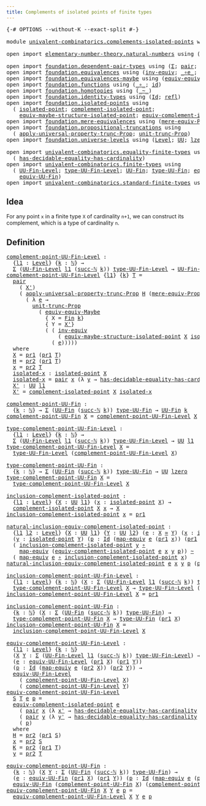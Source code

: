 ```yaml
---
title: Complements of isolated points of finite types
---
```


<pre class="Agda"><a id="72" class="Symbol">{-#</a> <a id="76" class="Keyword">OPTIONS</a> <a id="84" class="Pragma">--without-K</a> <a id="96" class="Pragma">--exact-split</a> <a id="110" class="Symbol">#-}</a>

<a id="115" class="Keyword">module</a> <a id="122" href="univalent-combinatorics.complements-isolated-points.html" class="Module">univalent-combinatorics.complements-isolated-points</a> <a id="174" class="Keyword">where</a>

<a id="181" class="Keyword">open</a> <a id="186" class="Keyword">import</a> <a id="193" href="elementary-number-theory.natural-numbers.html" class="Module">elementary-number-theory.natural-numbers</a> <a id="234" class="Keyword">using</a> <a id="240" class="Symbol">(</a><a id="241" href="elementary-number-theory.natural-numbers.html#1444" class="Datatype">ℕ</a><a id="242" class="Symbol">;</a> <a id="244" href="elementary-number-theory.natural-numbers.html#1465" class="InductiveConstructor">zero-ℕ</a><a id="250" class="Symbol">;</a> <a id="252" href="elementary-number-theory.natural-numbers.html#1478" class="InductiveConstructor">succ-ℕ</a><a id="258" class="Symbol">)</a>

<a id="261" class="Keyword">open</a> <a id="266" class="Keyword">import</a> <a id="273" href="foundation.dependent-pair-types.html" class="Module">foundation.dependent-pair-types</a> <a id="305" class="Keyword">using</a> <a id="311" class="Symbol">(</a><a id="312" href="foundation-core.dependent-pair-types.html#502" class="Record">Σ</a><a id="313" class="Symbol">;</a> <a id="315" href="foundation-core.dependent-pair-types.html#575" class="InductiveConstructor">pair</a><a id="319" class="Symbol">;</a> <a id="321" href="foundation-core.dependent-pair-types.html#592" class="Field">pr1</a><a id="324" class="Symbol">;</a> <a id="326" href="foundation-core.dependent-pair-types.html#604" class="Field">pr2</a><a id="329" class="Symbol">)</a>
<a id="331" class="Keyword">open</a> <a id="336" class="Keyword">import</a> <a id="343" href="foundation.equivalences.html" class="Module">foundation.equivalences</a> <a id="367" class="Keyword">using</a> <a id="373" class="Symbol">(</a><a id="374" href="foundation-core.equivalences.html#5707" class="Function">inv-equiv</a><a id="383" class="Symbol">;</a> <a id="385" href="foundation-core.equivalences.html#7843" class="Function Operator">_∘e_</a><a id="389" class="Symbol">;</a> <a id="391" href="foundation-core.equivalences.html#1607" class="Function Operator">_≃_</a><a id="394" class="Symbol">;</a> <a id="396" href="foundation-core.equivalences.html#1807" class="Function">map-equiv</a><a id="405" class="Symbol">)</a>
<a id="407" class="Keyword">open</a> <a id="412" class="Keyword">import</a> <a id="419" href="foundation.equivalences-maybe.html" class="Module">foundation.equivalences-maybe</a> <a id="449" class="Keyword">using</a> <a id="455" class="Symbol">(</a><a id="456" href="foundation.equivalences-maybe.html#15538" class="Function">equiv-equiv-Maybe</a><a id="473" class="Symbol">)</a>
<a id="475" class="Keyword">open</a> <a id="480" class="Keyword">import</a> <a id="487" href="foundation.functions.html" class="Module">foundation.functions</a> <a id="508" class="Keyword">using</a> <a id="514" class="Symbol">(</a><a id="515" href="foundation-core.functions.html#407" class="Function Operator">_∘_</a><a id="518" class="Symbol">;</a> <a id="520" href="foundation-core.functions.html#309" class="Function">id</a><a id="522" class="Symbol">)</a>
<a id="524" class="Keyword">open</a> <a id="529" class="Keyword">import</a> <a id="536" href="foundation.homotopies.html" class="Module">foundation.homotopies</a> <a id="558" class="Keyword">using</a> <a id="564" class="Symbol">(</a><a id="565" href="foundation-core.homotopies.html#467" class="Function Operator">_~_</a><a id="568" class="Symbol">)</a>
<a id="570" class="Keyword">open</a> <a id="575" class="Keyword">import</a> <a id="582" href="foundation.identity-types.html" class="Module">foundation.identity-types</a> <a id="608" class="Keyword">using</a> <a id="614" class="Symbol">(</a><a id="615" href="foundation-core.identity-types.html#641" class="Datatype">Id</a><a id="617" class="Symbol">;</a> <a id="619" href="foundation-core.identity-types.html#694" class="InductiveConstructor">refl</a><a id="623" class="Symbol">)</a>
<a id="625" class="Keyword">open</a> <a id="630" class="Keyword">import</a> <a id="637" href="foundation.isolated-points.html" class="Module">foundation.isolated-points</a> <a id="664" class="Keyword">using</a>
  <a id="672" class="Symbol">(</a> <a id="674" href="foundation.isolated-points.html#2293" class="Function">isolated-point</a><a id="688" class="Symbol">;</a> <a id="690" href="foundation.isolated-points.html#2429" class="Function">complement-isolated-point</a><a id="715" class="Symbol">;</a>
    <a id="721" href="foundation.isolated-points.html#11262" class="Function">equiv-maybe-structure-isolated-point</a><a id="757" class="Symbol">;</a> <a id="759" href="foundation.isolated-points.html#11795" class="Function">equiv-complement-isolated-point</a><a id="790" class="Symbol">)</a>
<a id="792" class="Keyword">open</a> <a id="797" class="Keyword">import</a> <a id="804" href="foundation.mere-equivalences.html" class="Module">foundation.mere-equivalences</a> <a id="833" class="Keyword">using</a> <a id="839" class="Symbol">(</a><a id="840" href="foundation.mere-equivalences.html#1292" class="Function">mere-equiv-Prop</a><a id="855" class="Symbol">)</a>
<a id="857" class="Keyword">open</a> <a id="862" class="Keyword">import</a> <a id="869" href="foundation.propositional-truncations.html" class="Module">foundation.propositional-truncations</a> <a id="906" class="Keyword">using</a>
  <a id="914" class="Symbol">(</a> <a id="916" href="foundation.propositional-truncations.html#5581" class="Function">apply-universal-property-trunc-Prop</a><a id="951" class="Symbol">;</a> <a id="953" href="foundation.propositional-truncations.html#2096" class="Function">unit-trunc-Prop</a><a id="968" class="Symbol">)</a>
<a id="970" class="Keyword">open</a> <a id="975" class="Keyword">import</a> <a id="982" href="foundation.universe-levels.html" class="Module">foundation.universe-levels</a> <a id="1009" class="Keyword">using</a> <a id="1015" class="Symbol">(</a><a id="1016" href="Agda.Primitive.html#597" class="Postulate">Level</a><a id="1021" class="Symbol">;</a> <a id="1023" href="foundation-core.universe-levels.html#222" class="Primitive">UU</a><a id="1025" class="Symbol">;</a> <a id="1027" href="Agda.Primitive.html#764" class="Primitive">lzero</a><a id="1032" class="Symbol">)</a>

<a id="1035" class="Keyword">open</a> <a id="1040" class="Keyword">import</a> <a id="1047" href="univalent-combinatorics.equality-finite-types.html" class="Module">univalent-combinatorics.equality-finite-types</a> <a id="1093" class="Keyword">using</a>
  <a id="1101" class="Symbol">(</a> <a id="1103" href="univalent-combinatorics.equality-finite-types.html#2869" class="Function">has-decidable-equality-has-cardinality</a><a id="1141" class="Symbol">)</a>
<a id="1143" class="Keyword">open</a> <a id="1148" class="Keyword">import</a> <a id="1155" href="univalent-combinatorics.finite-types.html" class="Module">univalent-combinatorics.finite-types</a> <a id="1192" class="Keyword">using</a>
  <a id="1200" class="Symbol">(</a> <a id="1202" href="univalent-combinatorics.finite-types.html#4569" class="Function">UU-Fin-Level</a><a id="1214" class="Symbol">;</a> <a id="1216" href="univalent-combinatorics.finite-types.html#4664" class="Function">type-UU-Fin-Level</a><a id="1233" class="Symbol">;</a> <a id="1235" href="univalent-combinatorics.finite-types.html#5010" class="Function">UU-Fin</a><a id="1241" class="Symbol">;</a> <a id="1243" href="univalent-combinatorics.finite-types.html#5072" class="Function">type-UU-Fin</a><a id="1254" class="Symbol">;</a> <a id="1256" href="univalent-combinatorics.finite-types.html#15897" class="Function">equiv-UU-Fin-Level</a><a id="1274" class="Symbol">;</a>
    <a id="1280" href="univalent-combinatorics.finite-types.html#17339" class="Function">equiv-UU-Fin</a><a id="1292" class="Symbol">)</a>
<a id="1294" class="Keyword">open</a> <a id="1299" class="Keyword">import</a> <a id="1306" href="univalent-combinatorics.standard-finite-types.html" class="Module">univalent-combinatorics.standard-finite-types</a> <a id="1352" class="Keyword">using</a> <a id="1358" class="Symbol">(</a><a id="1359" href="univalent-combinatorics.standard-finite-types.html#2085" class="Function">Fin</a><a id="1362" class="Symbol">)</a>
</pre>
## Idea

For any point `x` in a finite type `X` of cardinality `n+1`, we can construct its complement, which is a type of cardinality `n`.

## Definition

<pre class="Agda"><a id="complement-point-UU-Fin-Level"></a><a id="1532" href="univalent-combinatorics.complements-isolated-points.html#1532" class="Function">complement-point-UU-Fin-Level</a> <a id="1562" class="Symbol">:</a>
  <a id="1566" class="Symbol">{</a><a id="1567" href="univalent-combinatorics.complements-isolated-points.html#1567" class="Bound">l1</a> <a id="1570" class="Symbol">:</a> <a id="1572" href="Agda.Primitive.html#597" class="Postulate">Level</a><a id="1577" class="Symbol">}</a> <a id="1579" class="Symbol">{</a><a id="1580" href="univalent-combinatorics.complements-isolated-points.html#1580" class="Bound">k</a> <a id="1582" class="Symbol">:</a> <a id="1584" href="elementary-number-theory.natural-numbers.html#1444" class="Datatype">ℕ</a><a id="1585" class="Symbol">}</a> <a id="1587" class="Symbol">→</a>
  <a id="1591" href="foundation-core.dependent-pair-types.html#502" class="Record">Σ</a> <a id="1593" class="Symbol">(</a><a id="1594" href="univalent-combinatorics.finite-types.html#4569" class="Function">UU-Fin-Level</a> <a id="1607" href="univalent-combinatorics.complements-isolated-points.html#1567" class="Bound">l1</a> <a id="1610" class="Symbol">(</a><a id="1611" href="elementary-number-theory.natural-numbers.html#1478" class="InductiveConstructor">succ-ℕ</a> <a id="1618" href="univalent-combinatorics.complements-isolated-points.html#1580" class="Bound">k</a><a id="1619" class="Symbol">))</a> <a id="1622" href="univalent-combinatorics.finite-types.html#4664" class="Function">type-UU-Fin-Level</a> <a id="1640" class="Symbol">→</a> <a id="1642" href="univalent-combinatorics.finite-types.html#4569" class="Function">UU-Fin-Level</a> <a id="1655" href="univalent-combinatorics.complements-isolated-points.html#1567" class="Bound">l1</a> <a id="1658" href="univalent-combinatorics.complements-isolated-points.html#1580" class="Bound">k</a>
<a id="1660" href="univalent-combinatorics.complements-isolated-points.html#1532" class="Function">complement-point-UU-Fin-Level</a> <a id="1690" class="Symbol">{</a><a id="1691" href="univalent-combinatorics.complements-isolated-points.html#1691" class="Bound">l1</a><a id="1693" class="Symbol">}</a> <a id="1695" class="Symbol">{</a><a id="1696" href="univalent-combinatorics.complements-isolated-points.html#1696" class="Bound">k</a><a id="1697" class="Symbol">}</a> <a id="1699" href="univalent-combinatorics.complements-isolated-points.html#1699" class="Bound">T</a> <a id="1701" class="Symbol">=</a>
  <a id="1705" href="foundation-core.dependent-pair-types.html#575" class="InductiveConstructor">pair</a>
    <a id="1714" class="Symbol">(</a> <a id="1716" href="univalent-combinatorics.complements-isolated-points.html#2195" class="Function">X&#39;</a><a id="1718" class="Symbol">)</a>
    <a id="1724" class="Symbol">(</a> <a id="1726" href="foundation.propositional-truncations.html#5581" class="Function">apply-universal-property-trunc-Prop</a> <a id="1762" href="univalent-combinatorics.complements-isolated-points.html#2058" class="Function">H</a> <a id="1764" class="Symbol">(</a><a id="1765" href="foundation.mere-equivalences.html#1292" class="Function">mere-equiv-Prop</a> <a id="1781" class="Symbol">(</a><a id="1782" href="univalent-combinatorics.standard-finite-types.html#2085" class="Function">Fin</a> <a id="1786" href="univalent-combinatorics.complements-isolated-points.html#1696" class="Bound">k</a><a id="1787" class="Symbol">)</a> <a id="1789" href="univalent-combinatorics.complements-isolated-points.html#2195" class="Function">X&#39;</a><a id="1791" class="Symbol">)</a>
      <a id="1799" class="Symbol">(</a> <a id="1801" class="Symbol">λ</a> <a id="1803" href="univalent-combinatorics.complements-isolated-points.html#1803" class="Bound">e</a> <a id="1805" class="Symbol">→</a>
        <a id="1815" href="foundation.propositional-truncations.html#2096" class="Function">unit-trunc-Prop</a>
          <a id="1841" class="Symbol">(</a> <a id="1843" href="foundation.equivalences-maybe.html#15538" class="Function">equiv-equiv-Maybe</a>
            <a id="1873" class="Symbol">{</a> <a id="1875" class="Argument">X</a> <a id="1877" class="Symbol">=</a> <a id="1879" href="univalent-combinatorics.standard-finite-types.html#2085" class="Function">Fin</a> <a id="1883" href="univalent-combinatorics.complements-isolated-points.html#1696" class="Bound">k</a><a id="1884" class="Symbol">}</a>
            <a id="1898" class="Symbol">{</a> <a id="1900" class="Argument">Y</a> <a id="1902" class="Symbol">=</a> <a id="1904" href="univalent-combinatorics.complements-isolated-points.html#2195" class="Function">X&#39;</a><a id="1906" class="Symbol">}</a>
            <a id="1920" class="Symbol">(</a> <a id="1922" class="Symbol">(</a> <a id="1924" href="foundation-core.equivalences.html#5707" class="Function">inv-equiv</a>
                <a id="1950" class="Symbol">(</a> <a id="1952" href="foundation.isolated-points.html#11262" class="Function">equiv-maybe-structure-isolated-point</a> <a id="1989" href="univalent-combinatorics.complements-isolated-points.html#2040" class="Function">X</a> <a id="1991" href="univalent-combinatorics.complements-isolated-points.html#2088" class="Function">isolated-x</a><a id="2001" class="Symbol">))</a> <a id="2004" href="foundation-core.equivalences.html#7843" class="Function Operator">∘e</a>
              <a id="2021" class="Symbol">(</a> <a id="2023" href="univalent-combinatorics.complements-isolated-points.html#1803" class="Bound">e</a><a id="2024" class="Symbol">)))))</a>
  <a id="2032" class="Keyword">where</a>
  <a id="2040" href="univalent-combinatorics.complements-isolated-points.html#2040" class="Function">X</a> <a id="2042" class="Symbol">=</a> <a id="2044" href="foundation-core.dependent-pair-types.html#592" class="Field">pr1</a> <a id="2048" class="Symbol">(</a><a id="2049" href="foundation-core.dependent-pair-types.html#592" class="Field">pr1</a> <a id="2053" href="univalent-combinatorics.complements-isolated-points.html#1699" class="Bound">T</a><a id="2054" class="Symbol">)</a>
  <a id="2058" href="univalent-combinatorics.complements-isolated-points.html#2058" class="Function">H</a> <a id="2060" class="Symbol">=</a> <a id="2062" href="foundation-core.dependent-pair-types.html#604" class="Field">pr2</a> <a id="2066" class="Symbol">(</a><a id="2067" href="foundation-core.dependent-pair-types.html#592" class="Field">pr1</a> <a id="2071" href="univalent-combinatorics.complements-isolated-points.html#1699" class="Bound">T</a><a id="2072" class="Symbol">)</a>
  <a id="2076" href="univalent-combinatorics.complements-isolated-points.html#2076" class="Function">x</a> <a id="2078" class="Symbol">=</a> <a id="2080" href="foundation-core.dependent-pair-types.html#604" class="Field">pr2</a> <a id="2084" href="univalent-combinatorics.complements-isolated-points.html#1699" class="Bound">T</a>
  <a id="2088" href="univalent-combinatorics.complements-isolated-points.html#2088" class="Function">isolated-x</a> <a id="2099" class="Symbol">:</a> <a id="2101" href="foundation.isolated-points.html#2293" class="Function">isolated-point</a> <a id="2116" href="univalent-combinatorics.complements-isolated-points.html#2040" class="Function">X</a>
  <a id="2120" href="univalent-combinatorics.complements-isolated-points.html#2088" class="Function">isolated-x</a> <a id="2131" class="Symbol">=</a> <a id="2133" href="foundation-core.dependent-pair-types.html#575" class="InductiveConstructor">pair</a> <a id="2138" href="univalent-combinatorics.complements-isolated-points.html#2076" class="Function">x</a> <a id="2140" class="Symbol">(λ</a> <a id="2143" href="univalent-combinatorics.complements-isolated-points.html#2143" class="Bound">y</a> <a id="2145" class="Symbol">→</a> <a id="2147" href="univalent-combinatorics.equality-finite-types.html#2869" class="Function">has-decidable-equality-has-cardinality</a> <a id="2186" href="univalent-combinatorics.complements-isolated-points.html#2058" class="Function">H</a> <a id="2188" href="univalent-combinatorics.complements-isolated-points.html#2076" class="Function">x</a> <a id="2190" href="univalent-combinatorics.complements-isolated-points.html#2143" class="Bound">y</a><a id="2191" class="Symbol">)</a>
  <a id="2195" href="univalent-combinatorics.complements-isolated-points.html#2195" class="Function">X&#39;</a> <a id="2198" class="Symbol">:</a> <a id="2200" href="foundation-core.universe-levels.html#222" class="Primitive">UU</a> <a id="2203" href="univalent-combinatorics.complements-isolated-points.html#1691" class="Bound">l1</a>
  <a id="2208" href="univalent-combinatorics.complements-isolated-points.html#2195" class="Function">X&#39;</a> <a id="2211" class="Symbol">=</a> <a id="2213" href="foundation.isolated-points.html#2429" class="Function">complement-isolated-point</a> <a id="2239" href="univalent-combinatorics.complements-isolated-points.html#2040" class="Function">X</a> <a id="2241" href="univalent-combinatorics.complements-isolated-points.html#2088" class="Function">isolated-x</a>

<a id="complement-point-UU-Fin"></a><a id="2253" href="univalent-combinatorics.complements-isolated-points.html#2253" class="Function">complement-point-UU-Fin</a> <a id="2277" class="Symbol">:</a>
  <a id="2281" class="Symbol">{</a><a id="2282" href="univalent-combinatorics.complements-isolated-points.html#2282" class="Bound">k</a> <a id="2284" class="Symbol">:</a> <a id="2286" href="elementary-number-theory.natural-numbers.html#1444" class="Datatype">ℕ</a><a id="2287" class="Symbol">}</a> <a id="2289" class="Symbol">→</a> <a id="2291" href="foundation-core.dependent-pair-types.html#502" class="Record">Σ</a> <a id="2293" class="Symbol">(</a><a id="2294" href="univalent-combinatorics.finite-types.html#5010" class="Function">UU-Fin</a> <a id="2301" class="Symbol">(</a><a id="2302" href="elementary-number-theory.natural-numbers.html#1478" class="InductiveConstructor">succ-ℕ</a> <a id="2309" href="univalent-combinatorics.complements-isolated-points.html#2282" class="Bound">k</a><a id="2310" class="Symbol">))</a> <a id="2313" href="univalent-combinatorics.finite-types.html#5072" class="Function">type-UU-Fin</a> <a id="2325" class="Symbol">→</a> <a id="2327" href="univalent-combinatorics.finite-types.html#5010" class="Function">UU-Fin</a> <a id="2334" href="univalent-combinatorics.complements-isolated-points.html#2282" class="Bound">k</a>
<a id="2336" href="univalent-combinatorics.complements-isolated-points.html#2253" class="Function">complement-point-UU-Fin</a> <a id="2360" href="univalent-combinatorics.complements-isolated-points.html#2360" class="Bound">X</a> <a id="2362" class="Symbol">=</a> <a id="2364" href="univalent-combinatorics.complements-isolated-points.html#1532" class="Function">complement-point-UU-Fin-Level</a> <a id="2394" href="univalent-combinatorics.complements-isolated-points.html#2360" class="Bound">X</a>

<a id="type-complement-point-UU-Fin-Level"></a><a id="2397" href="univalent-combinatorics.complements-isolated-points.html#2397" class="Function">type-complement-point-UU-Fin-Level</a> <a id="2432" class="Symbol">:</a>
  <a id="2436" class="Symbol">{</a><a id="2437" href="univalent-combinatorics.complements-isolated-points.html#2437" class="Bound">l1</a> <a id="2440" class="Symbol">:</a> <a id="2442" href="Agda.Primitive.html#597" class="Postulate">Level</a><a id="2447" class="Symbol">}</a> <a id="2449" class="Symbol">{</a><a id="2450" href="univalent-combinatorics.complements-isolated-points.html#2450" class="Bound">k</a> <a id="2452" class="Symbol">:</a> <a id="2454" href="elementary-number-theory.natural-numbers.html#1444" class="Datatype">ℕ</a><a id="2455" class="Symbol">}</a> <a id="2457" class="Symbol">→</a>
  <a id="2461" href="foundation-core.dependent-pair-types.html#502" class="Record">Σ</a> <a id="2463" class="Symbol">(</a><a id="2464" href="univalent-combinatorics.finite-types.html#4569" class="Function">UU-Fin-Level</a> <a id="2477" href="univalent-combinatorics.complements-isolated-points.html#2437" class="Bound">l1</a> <a id="2480" class="Symbol">(</a><a id="2481" href="elementary-number-theory.natural-numbers.html#1478" class="InductiveConstructor">succ-ℕ</a> <a id="2488" href="univalent-combinatorics.complements-isolated-points.html#2450" class="Bound">k</a><a id="2489" class="Symbol">))</a> <a id="2492" href="univalent-combinatorics.finite-types.html#4664" class="Function">type-UU-Fin-Level</a> <a id="2510" class="Symbol">→</a> <a id="2512" href="foundation-core.universe-levels.html#222" class="Primitive">UU</a> <a id="2515" href="univalent-combinatorics.complements-isolated-points.html#2437" class="Bound">l1</a>
<a id="2518" href="univalent-combinatorics.complements-isolated-points.html#2397" class="Function">type-complement-point-UU-Fin-Level</a> <a id="2553" href="univalent-combinatorics.complements-isolated-points.html#2553" class="Bound">X</a> <a id="2555" class="Symbol">=</a>
  <a id="2559" href="univalent-combinatorics.finite-types.html#4664" class="Function">type-UU-Fin-Level</a> <a id="2577" class="Symbol">(</a><a id="2578" href="univalent-combinatorics.complements-isolated-points.html#1532" class="Function">complement-point-UU-Fin-Level</a> <a id="2608" href="univalent-combinatorics.complements-isolated-points.html#2553" class="Bound">X</a><a id="2609" class="Symbol">)</a>

<a id="type-complement-point-UU-Fin"></a><a id="2612" href="univalent-combinatorics.complements-isolated-points.html#2612" class="Function">type-complement-point-UU-Fin</a> <a id="2641" class="Symbol">:</a>
  <a id="2645" class="Symbol">{</a><a id="2646" href="univalent-combinatorics.complements-isolated-points.html#2646" class="Bound">k</a> <a id="2648" class="Symbol">:</a> <a id="2650" href="elementary-number-theory.natural-numbers.html#1444" class="Datatype">ℕ</a><a id="2651" class="Symbol">}</a> <a id="2653" class="Symbol">→</a> <a id="2655" href="foundation-core.dependent-pair-types.html#502" class="Record">Σ</a> <a id="2657" class="Symbol">(</a><a id="2658" href="univalent-combinatorics.finite-types.html#5010" class="Function">UU-Fin</a> <a id="2665" class="Symbol">(</a><a id="2666" href="elementary-number-theory.natural-numbers.html#1478" class="InductiveConstructor">succ-ℕ</a> <a id="2673" href="univalent-combinatorics.complements-isolated-points.html#2646" class="Bound">k</a><a id="2674" class="Symbol">))</a> <a id="2677" href="univalent-combinatorics.finite-types.html#5072" class="Function">type-UU-Fin</a> <a id="2689" class="Symbol">→</a> <a id="2691" href="foundation-core.universe-levels.html#222" class="Primitive">UU</a> <a id="2694" href="Agda.Primitive.html#764" class="Primitive">lzero</a>
<a id="2700" href="univalent-combinatorics.complements-isolated-points.html#2612" class="Function">type-complement-point-UU-Fin</a> <a id="2729" href="univalent-combinatorics.complements-isolated-points.html#2729" class="Bound">X</a> <a id="2731" class="Symbol">=</a>
  <a id="2735" href="univalent-combinatorics.complements-isolated-points.html#2397" class="Function">type-complement-point-UU-Fin-Level</a> <a id="2770" href="univalent-combinatorics.complements-isolated-points.html#2729" class="Bound">X</a>

<a id="inclusion-complement-isolated-point"></a><a id="2773" href="univalent-combinatorics.complements-isolated-points.html#2773" class="Function">inclusion-complement-isolated-point</a> <a id="2809" class="Symbol">:</a>
  <a id="2813" class="Symbol">{</a><a id="2814" href="univalent-combinatorics.complements-isolated-points.html#2814" class="Bound">l1</a> <a id="2817" class="Symbol">:</a> <a id="2819" href="Agda.Primitive.html#597" class="Postulate">Level</a><a id="2824" class="Symbol">}</a> <a id="2826" class="Symbol">{</a><a id="2827" href="univalent-combinatorics.complements-isolated-points.html#2827" class="Bound">X</a> <a id="2829" class="Symbol">:</a> <a id="2831" href="foundation-core.universe-levels.html#222" class="Primitive">UU</a> <a id="2834" href="univalent-combinatorics.complements-isolated-points.html#2814" class="Bound">l1</a><a id="2836" class="Symbol">}</a> <a id="2838" class="Symbol">(</a><a id="2839" href="univalent-combinatorics.complements-isolated-points.html#2839" class="Bound">x</a> <a id="2841" class="Symbol">:</a> <a id="2843" href="foundation.isolated-points.html#2293" class="Function">isolated-point</a> <a id="2858" href="univalent-combinatorics.complements-isolated-points.html#2827" class="Bound">X</a><a id="2859" class="Symbol">)</a> <a id="2861" class="Symbol">→</a>
  <a id="2865" href="foundation.isolated-points.html#2429" class="Function">complement-isolated-point</a> <a id="2891" href="univalent-combinatorics.complements-isolated-points.html#2827" class="Bound">X</a> <a id="2893" href="univalent-combinatorics.complements-isolated-points.html#2839" class="Bound">x</a> <a id="2895" class="Symbol">→</a> <a id="2897" href="univalent-combinatorics.complements-isolated-points.html#2827" class="Bound">X</a>
<a id="2899" href="univalent-combinatorics.complements-isolated-points.html#2773" class="Function">inclusion-complement-isolated-point</a> <a id="2935" href="univalent-combinatorics.complements-isolated-points.html#2935" class="Bound">x</a> <a id="2937" class="Symbol">=</a> <a id="2939" href="foundation-core.dependent-pair-types.html#592" class="Field">pr1</a>

<a id="natural-inclusion-equiv-complement-isolated-point"></a><a id="2944" href="univalent-combinatorics.complements-isolated-points.html#2944" class="Function">natural-inclusion-equiv-complement-isolated-point</a> <a id="2994" class="Symbol">:</a>
  <a id="2998" class="Symbol">{</a><a id="2999" href="univalent-combinatorics.complements-isolated-points.html#2999" class="Bound">l1</a> <a id="3002" href="univalent-combinatorics.complements-isolated-points.html#3002" class="Bound">l2</a> <a id="3005" class="Symbol">:</a> <a id="3007" href="Agda.Primitive.html#597" class="Postulate">Level</a><a id="3012" class="Symbol">}</a> <a id="3014" class="Symbol">{</a><a id="3015" href="univalent-combinatorics.complements-isolated-points.html#3015" class="Bound">X</a> <a id="3017" class="Symbol">:</a> <a id="3019" href="foundation-core.universe-levels.html#222" class="Primitive">UU</a> <a id="3022" href="univalent-combinatorics.complements-isolated-points.html#2999" class="Bound">l1</a><a id="3024" class="Symbol">}</a> <a id="3026" class="Symbol">{</a><a id="3027" href="univalent-combinatorics.complements-isolated-points.html#3027" class="Bound">Y</a> <a id="3029" class="Symbol">:</a> <a id="3031" href="foundation-core.universe-levels.html#222" class="Primitive">UU</a> <a id="3034" href="univalent-combinatorics.complements-isolated-points.html#3002" class="Bound">l2</a><a id="3036" class="Symbol">}</a> <a id="3038" class="Symbol">(</a><a id="3039" href="univalent-combinatorics.complements-isolated-points.html#3039" class="Bound">e</a> <a id="3041" class="Symbol">:</a> <a id="3043" href="univalent-combinatorics.complements-isolated-points.html#3015" class="Bound">X</a> <a id="3045" href="foundation-core.equivalences.html#1607" class="Function Operator">≃</a> <a id="3047" href="univalent-combinatorics.complements-isolated-points.html#3027" class="Bound">Y</a><a id="3048" class="Symbol">)</a> <a id="3050" class="Symbol">(</a><a id="3051" href="univalent-combinatorics.complements-isolated-points.html#3051" class="Bound">x</a> <a id="3053" class="Symbol">:</a> <a id="3055" href="foundation.isolated-points.html#2293" class="Function">isolated-point</a> <a id="3070" href="univalent-combinatorics.complements-isolated-points.html#3015" class="Bound">X</a><a id="3071" class="Symbol">)</a>
  <a id="3075" class="Symbol">(</a><a id="3076" href="univalent-combinatorics.complements-isolated-points.html#3076" class="Bound">y</a> <a id="3078" class="Symbol">:</a> <a id="3080" href="foundation.isolated-points.html#2293" class="Function">isolated-point</a> <a id="3095" href="univalent-combinatorics.complements-isolated-points.html#3027" class="Bound">Y</a><a id="3096" class="Symbol">)</a> <a id="3098" class="Symbol">(</a><a id="3099" href="univalent-combinatorics.complements-isolated-points.html#3099" class="Bound">p</a> <a id="3101" class="Symbol">:</a> <a id="3103" href="foundation-core.identity-types.html#641" class="Datatype">Id</a> <a id="3106" class="Symbol">(</a><a id="3107" href="foundation-core.equivalences.html#1807" class="Function">map-equiv</a> <a id="3117" href="univalent-combinatorics.complements-isolated-points.html#3039" class="Bound">e</a> <a id="3119" class="Symbol">(</a><a id="3120" href="foundation-core.dependent-pair-types.html#592" class="Field">pr1</a> <a id="3124" href="univalent-combinatorics.complements-isolated-points.html#3051" class="Bound">x</a><a id="3125" class="Symbol">))</a> <a id="3128" class="Symbol">(</a><a id="3129" href="foundation-core.dependent-pair-types.html#592" class="Field">pr1</a> <a id="3133" href="univalent-combinatorics.complements-isolated-points.html#3076" class="Bound">y</a><a id="3134" class="Symbol">))</a> <a id="3137" class="Symbol">→</a>
  <a id="3141" class="Symbol">(</a> <a id="3143" href="univalent-combinatorics.complements-isolated-points.html#2773" class="Function">inclusion-complement-isolated-point</a> <a id="3179" href="univalent-combinatorics.complements-isolated-points.html#3076" class="Bound">y</a> <a id="3181" href="foundation-core.functions.html#407" class="Function Operator">∘</a>
    <a id="3187" href="foundation-core.equivalences.html#1807" class="Function">map-equiv</a> <a id="3197" class="Symbol">(</a><a id="3198" href="foundation.isolated-points.html#11795" class="Function">equiv-complement-isolated-point</a> <a id="3230" href="univalent-combinatorics.complements-isolated-points.html#3039" class="Bound">e</a> <a id="3232" href="univalent-combinatorics.complements-isolated-points.html#3051" class="Bound">x</a> <a id="3234" href="univalent-combinatorics.complements-isolated-points.html#3076" class="Bound">y</a> <a id="3236" href="univalent-combinatorics.complements-isolated-points.html#3099" class="Bound">p</a><a id="3237" class="Symbol">))</a> <a id="3240" href="foundation-core.homotopies.html#467" class="Function Operator">~</a>
  <a id="3244" class="Symbol">(</a> <a id="3246" href="foundation-core.equivalences.html#1807" class="Function">map-equiv</a> <a id="3256" href="univalent-combinatorics.complements-isolated-points.html#3039" class="Bound">e</a> <a id="3258" href="foundation-core.functions.html#407" class="Function Operator">∘</a> <a id="3260" href="univalent-combinatorics.complements-isolated-points.html#2773" class="Function">inclusion-complement-isolated-point</a> <a id="3296" href="univalent-combinatorics.complements-isolated-points.html#3051" class="Bound">x</a><a id="3297" class="Symbol">)</a>
<a id="3299" href="univalent-combinatorics.complements-isolated-points.html#2944" class="Function">natural-inclusion-equiv-complement-isolated-point</a> <a id="3349" href="univalent-combinatorics.complements-isolated-points.html#3349" class="Bound">e</a> <a id="3351" href="univalent-combinatorics.complements-isolated-points.html#3351" class="Bound">x</a> <a id="3353" href="univalent-combinatorics.complements-isolated-points.html#3353" class="Bound">y</a> <a id="3355" href="univalent-combinatorics.complements-isolated-points.html#3355" class="Bound">p</a> <a id="3357" class="Symbol">(</a><a id="3358" href="foundation-core.dependent-pair-types.html#575" class="InductiveConstructor">pair</a> <a id="3363" href="univalent-combinatorics.complements-isolated-points.html#3363" class="Bound">x&#39;</a> <a id="3366" href="univalent-combinatorics.complements-isolated-points.html#3366" class="Bound">f</a><a id="3367" class="Symbol">)</a> <a id="3369" class="Symbol">=</a> <a id="3371" href="foundation-core.identity-types.html#694" class="InductiveConstructor">refl</a>

<a id="inclusion-complement-point-UU-Fin-Level"></a><a id="3377" href="univalent-combinatorics.complements-isolated-points.html#3377" class="Function">inclusion-complement-point-UU-Fin-Level</a> <a id="3417" class="Symbol">:</a>
  <a id="3421" class="Symbol">{</a><a id="3422" href="univalent-combinatorics.complements-isolated-points.html#3422" class="Bound">l1</a> <a id="3425" class="Symbol">:</a> <a id="3427" href="Agda.Primitive.html#597" class="Postulate">Level</a><a id="3432" class="Symbol">}</a> <a id="3434" class="Symbol">{</a><a id="3435" href="univalent-combinatorics.complements-isolated-points.html#3435" class="Bound">k</a> <a id="3437" class="Symbol">:</a> <a id="3439" href="elementary-number-theory.natural-numbers.html#1444" class="Datatype">ℕ</a><a id="3440" class="Symbol">}</a> <a id="3442" class="Symbol">(</a><a id="3443" href="univalent-combinatorics.complements-isolated-points.html#3443" class="Bound">X</a> <a id="3445" class="Symbol">:</a> <a id="3447" href="foundation-core.dependent-pair-types.html#502" class="Record">Σ</a> <a id="3449" class="Symbol">(</a><a id="3450" href="univalent-combinatorics.finite-types.html#4569" class="Function">UU-Fin-Level</a> <a id="3463" href="univalent-combinatorics.complements-isolated-points.html#3422" class="Bound">l1</a> <a id="3466" class="Symbol">(</a><a id="3467" href="elementary-number-theory.natural-numbers.html#1478" class="InductiveConstructor">succ-ℕ</a> <a id="3474" href="univalent-combinatorics.complements-isolated-points.html#3435" class="Bound">k</a><a id="3475" class="Symbol">))</a> <a id="3478" href="univalent-combinatorics.finite-types.html#4664" class="Function">type-UU-Fin-Level</a><a id="3495" class="Symbol">)</a> <a id="3497" class="Symbol">→</a>
  <a id="3501" href="univalent-combinatorics.complements-isolated-points.html#2397" class="Function">type-complement-point-UU-Fin-Level</a> <a id="3536" href="univalent-combinatorics.complements-isolated-points.html#3443" class="Bound">X</a> <a id="3538" class="Symbol">→</a> <a id="3540" href="univalent-combinatorics.finite-types.html#4664" class="Function">type-UU-Fin-Level</a> <a id="3558" class="Symbol">(</a><a id="3559" href="foundation-core.dependent-pair-types.html#592" class="Field">pr1</a> <a id="3563" href="univalent-combinatorics.complements-isolated-points.html#3443" class="Bound">X</a><a id="3564" class="Symbol">)</a>
<a id="3566" href="univalent-combinatorics.complements-isolated-points.html#3377" class="Function">inclusion-complement-point-UU-Fin-Level</a> <a id="3606" href="univalent-combinatorics.complements-isolated-points.html#3606" class="Bound">X</a> <a id="3608" class="Symbol">=</a> <a id="3610" href="foundation-core.dependent-pair-types.html#592" class="Field">pr1</a>

<a id="inclusion-complement-point-UU-Fin"></a><a id="3615" href="univalent-combinatorics.complements-isolated-points.html#3615" class="Function">inclusion-complement-point-UU-Fin</a> <a id="3649" class="Symbol">:</a>
  <a id="3653" class="Symbol">{</a><a id="3654" href="univalent-combinatorics.complements-isolated-points.html#3654" class="Bound">k</a> <a id="3656" class="Symbol">:</a> <a id="3658" href="elementary-number-theory.natural-numbers.html#1444" class="Datatype">ℕ</a><a id="3659" class="Symbol">}</a> <a id="3661" class="Symbol">(</a><a id="3662" href="univalent-combinatorics.complements-isolated-points.html#3662" class="Bound">X</a> <a id="3664" class="Symbol">:</a> <a id="3666" href="foundation-core.dependent-pair-types.html#502" class="Record">Σ</a> <a id="3668" class="Symbol">(</a><a id="3669" href="univalent-combinatorics.finite-types.html#5010" class="Function">UU-Fin</a> <a id="3676" class="Symbol">(</a><a id="3677" href="elementary-number-theory.natural-numbers.html#1478" class="InductiveConstructor">succ-ℕ</a> <a id="3684" href="univalent-combinatorics.complements-isolated-points.html#3654" class="Bound">k</a><a id="3685" class="Symbol">))</a> <a id="3688" href="univalent-combinatorics.finite-types.html#5072" class="Function">type-UU-Fin</a><a id="3699" class="Symbol">)</a> <a id="3701" class="Symbol">→</a>
  <a id="3705" href="univalent-combinatorics.complements-isolated-points.html#2612" class="Function">type-complement-point-UU-Fin</a> <a id="3734" href="univalent-combinatorics.complements-isolated-points.html#3662" class="Bound">X</a> <a id="3736" class="Symbol">→</a> <a id="3738" href="univalent-combinatorics.finite-types.html#5072" class="Function">type-UU-Fin</a> <a id="3750" class="Symbol">(</a><a id="3751" href="foundation-core.dependent-pair-types.html#592" class="Field">pr1</a> <a id="3755" href="univalent-combinatorics.complements-isolated-points.html#3662" class="Bound">X</a><a id="3756" class="Symbol">)</a>
<a id="3758" href="univalent-combinatorics.complements-isolated-points.html#3615" class="Function">inclusion-complement-point-UU-Fin</a> <a id="3792" href="univalent-combinatorics.complements-isolated-points.html#3792" class="Bound">X</a> <a id="3794" class="Symbol">=</a>
  <a id="3798" href="univalent-combinatorics.complements-isolated-points.html#3377" class="Function">inclusion-complement-point-UU-Fin-Level</a> <a id="3838" href="univalent-combinatorics.complements-isolated-points.html#3792" class="Bound">X</a>

<a id="equiv-complement-point-UU-Fin-Level"></a><a id="3841" href="univalent-combinatorics.complements-isolated-points.html#3841" class="Function">equiv-complement-point-UU-Fin-Level</a> <a id="3877" class="Symbol">:</a>
  <a id="3881" class="Symbol">{</a><a id="3882" href="univalent-combinatorics.complements-isolated-points.html#3882" class="Bound">l1</a> <a id="3885" class="Symbol">:</a> <a id="3887" href="Agda.Primitive.html#597" class="Postulate">Level</a><a id="3892" class="Symbol">}</a> <a id="3894" class="Symbol">{</a><a id="3895" href="univalent-combinatorics.complements-isolated-points.html#3895" class="Bound">k</a> <a id="3897" class="Symbol">:</a> <a id="3899" href="elementary-number-theory.natural-numbers.html#1444" class="Datatype">ℕ</a><a id="3900" class="Symbol">}</a>
  <a id="3904" class="Symbol">(</a><a id="3905" href="univalent-combinatorics.complements-isolated-points.html#3905" class="Bound">X</a> <a id="3907" href="univalent-combinatorics.complements-isolated-points.html#3907" class="Bound">Y</a> <a id="3909" class="Symbol">:</a> <a id="3911" href="foundation-core.dependent-pair-types.html#502" class="Record">Σ</a> <a id="3913" class="Symbol">(</a><a id="3914" href="univalent-combinatorics.finite-types.html#4569" class="Function">UU-Fin-Level</a> <a id="3927" href="univalent-combinatorics.complements-isolated-points.html#3882" class="Bound">l1</a> <a id="3930" class="Symbol">(</a><a id="3931" href="elementary-number-theory.natural-numbers.html#1478" class="InductiveConstructor">succ-ℕ</a> <a id="3938" href="univalent-combinatorics.complements-isolated-points.html#3895" class="Bound">k</a><a id="3939" class="Symbol">))</a> <a id="3942" href="univalent-combinatorics.finite-types.html#4664" class="Function">type-UU-Fin-Level</a><a id="3959" class="Symbol">)</a> <a id="3961" class="Symbol">→</a>
  <a id="3965" class="Symbol">(</a><a id="3966" href="univalent-combinatorics.complements-isolated-points.html#3966" class="Bound">e</a> <a id="3968" class="Symbol">:</a> <a id="3970" href="univalent-combinatorics.finite-types.html#15897" class="Function">equiv-UU-Fin-Level</a> <a id="3989" class="Symbol">(</a><a id="3990" href="foundation-core.dependent-pair-types.html#592" class="Field">pr1</a> <a id="3994" href="univalent-combinatorics.complements-isolated-points.html#3905" class="Bound">X</a><a id="3995" class="Symbol">)</a> <a id="3997" class="Symbol">(</a><a id="3998" href="foundation-core.dependent-pair-types.html#592" class="Field">pr1</a> <a id="4002" href="univalent-combinatorics.complements-isolated-points.html#3907" class="Bound">Y</a><a id="4003" class="Symbol">))</a>
  <a id="4008" class="Symbol">(</a><a id="4009" href="univalent-combinatorics.complements-isolated-points.html#4009" class="Bound">p</a> <a id="4011" class="Symbol">:</a> <a id="4013" href="foundation-core.identity-types.html#641" class="Datatype">Id</a> <a id="4016" class="Symbol">(</a><a id="4017" href="foundation-core.equivalences.html#1807" class="Function">map-equiv</a> <a id="4027" href="univalent-combinatorics.complements-isolated-points.html#3966" class="Bound">e</a> <a id="4029" class="Symbol">(</a><a id="4030" href="foundation-core.dependent-pair-types.html#604" class="Field">pr2</a> <a id="4034" href="univalent-combinatorics.complements-isolated-points.html#3905" class="Bound">X</a><a id="4035" class="Symbol">))</a> <a id="4038" class="Symbol">(</a><a id="4039" href="foundation-core.dependent-pair-types.html#604" class="Field">pr2</a> <a id="4043" href="univalent-combinatorics.complements-isolated-points.html#3907" class="Bound">Y</a><a id="4044" class="Symbol">))</a> <a id="4047" class="Symbol">→</a>
  <a id="4051" href="univalent-combinatorics.finite-types.html#15897" class="Function">equiv-UU-Fin-Level</a>
    <a id="4074" class="Symbol">(</a> <a id="4076" href="univalent-combinatorics.complements-isolated-points.html#1532" class="Function">complement-point-UU-Fin-Level</a> <a id="4106" href="univalent-combinatorics.complements-isolated-points.html#3905" class="Bound">X</a><a id="4107" class="Symbol">)</a>
    <a id="4113" class="Symbol">(</a> <a id="4115" href="univalent-combinatorics.complements-isolated-points.html#1532" class="Function">complement-point-UU-Fin-Level</a> <a id="4145" href="univalent-combinatorics.complements-isolated-points.html#3907" class="Bound">Y</a><a id="4146" class="Symbol">)</a>
<a id="4148" href="univalent-combinatorics.complements-isolated-points.html#3841" class="Function">equiv-complement-point-UU-Fin-Level</a>
  <a id="4186" href="univalent-combinatorics.complements-isolated-points.html#4186" class="Bound">S</a> <a id="4188" href="univalent-combinatorics.complements-isolated-points.html#4188" class="Bound">T</a> <a id="4190" href="univalent-combinatorics.complements-isolated-points.html#4190" class="Bound">e</a> <a id="4192" href="univalent-combinatorics.complements-isolated-points.html#4192" class="Bound">p</a> <a id="4194" class="Symbol">=</a>
  <a id="4198" href="foundation.isolated-points.html#11795" class="Function">equiv-complement-isolated-point</a> <a id="4230" href="univalent-combinatorics.complements-isolated-points.html#4190" class="Bound">e</a>
    <a id="4236" class="Symbol">(</a> <a id="4238" href="foundation-core.dependent-pair-types.html#575" class="InductiveConstructor">pair</a> <a id="4243" href="univalent-combinatorics.complements-isolated-points.html#4407" class="Function">x</a> <a id="4245" class="Symbol">(λ</a> <a id="4248" href="univalent-combinatorics.complements-isolated-points.html#4248" class="Bound">x&#39;</a> <a id="4251" class="Symbol">→</a> <a id="4253" href="univalent-combinatorics.equality-finite-types.html#2869" class="Function">has-decidable-equality-has-cardinality</a> <a id="4292" href="univalent-combinatorics.complements-isolated-points.html#4389" class="Function">H</a> <a id="4294" href="univalent-combinatorics.complements-isolated-points.html#4407" class="Function">x</a> <a id="4296" href="univalent-combinatorics.complements-isolated-points.html#4248" class="Bound">x&#39;</a><a id="4298" class="Symbol">))</a>
    <a id="4305" class="Symbol">(</a> <a id="4307" href="foundation-core.dependent-pair-types.html#575" class="InductiveConstructor">pair</a> <a id="4312" href="univalent-combinatorics.complements-isolated-points.html#4437" class="Function">y</a> <a id="4314" class="Symbol">(λ</a> <a id="4317" href="univalent-combinatorics.complements-isolated-points.html#4317" class="Bound">y&#39;</a> <a id="4320" class="Symbol">→</a> <a id="4322" href="univalent-combinatorics.equality-finite-types.html#2869" class="Function">has-decidable-equality-has-cardinality</a> <a id="4361" href="univalent-combinatorics.complements-isolated-points.html#4419" class="Function">K</a> <a id="4363" href="univalent-combinatorics.complements-isolated-points.html#4437" class="Function">y</a> <a id="4365" href="univalent-combinatorics.complements-isolated-points.html#4317" class="Bound">y&#39;</a><a id="4367" class="Symbol">))</a>
    <a id="4374" class="Symbol">(</a> <a id="4376" href="univalent-combinatorics.complements-isolated-points.html#4192" class="Bound">p</a><a id="4377" class="Symbol">)</a>
  <a id="4381" class="Keyword">where</a>
  <a id="4389" href="univalent-combinatorics.complements-isolated-points.html#4389" class="Function">H</a> <a id="4391" class="Symbol">=</a> <a id="4393" href="foundation-core.dependent-pair-types.html#604" class="Field">pr2</a> <a id="4397" class="Symbol">(</a><a id="4398" href="foundation-core.dependent-pair-types.html#592" class="Field">pr1</a> <a id="4402" href="univalent-combinatorics.complements-isolated-points.html#4186" class="Bound">S</a><a id="4403" class="Symbol">)</a>
  <a id="4407" href="univalent-combinatorics.complements-isolated-points.html#4407" class="Function">x</a> <a id="4409" class="Symbol">=</a> <a id="4411" href="foundation-core.dependent-pair-types.html#604" class="Field">pr2</a> <a id="4415" href="univalent-combinatorics.complements-isolated-points.html#4186" class="Bound">S</a>
  <a id="4419" href="univalent-combinatorics.complements-isolated-points.html#4419" class="Function">K</a> <a id="4421" class="Symbol">=</a> <a id="4423" href="foundation-core.dependent-pair-types.html#604" class="Field">pr2</a> <a id="4427" class="Symbol">(</a><a id="4428" href="foundation-core.dependent-pair-types.html#592" class="Field">pr1</a> <a id="4432" href="univalent-combinatorics.complements-isolated-points.html#4188" class="Bound">T</a><a id="4433" class="Symbol">)</a>
  <a id="4437" href="univalent-combinatorics.complements-isolated-points.html#4437" class="Function">y</a> <a id="4439" class="Symbol">=</a> <a id="4441" href="foundation-core.dependent-pair-types.html#604" class="Field">pr2</a> <a id="4445" href="univalent-combinatorics.complements-isolated-points.html#4188" class="Bound">T</a>

<a id="equiv-complement-point-UU-Fin"></a><a id="4448" href="univalent-combinatorics.complements-isolated-points.html#4448" class="Function">equiv-complement-point-UU-Fin</a> <a id="4478" class="Symbol">:</a>
  <a id="4482" class="Symbol">{</a><a id="4483" href="univalent-combinatorics.complements-isolated-points.html#4483" class="Bound">k</a> <a id="4485" class="Symbol">:</a> <a id="4487" href="elementary-number-theory.natural-numbers.html#1444" class="Datatype">ℕ</a><a id="4488" class="Symbol">}</a> <a id="4490" class="Symbol">(</a><a id="4491" href="univalent-combinatorics.complements-isolated-points.html#4491" class="Bound">X</a> <a id="4493" href="univalent-combinatorics.complements-isolated-points.html#4493" class="Bound">Y</a> <a id="4495" class="Symbol">:</a> <a id="4497" href="foundation-core.dependent-pair-types.html#502" class="Record">Σ</a> <a id="4499" class="Symbol">(</a><a id="4500" href="univalent-combinatorics.finite-types.html#5010" class="Function">UU-Fin</a> <a id="4507" class="Symbol">(</a><a id="4508" href="elementary-number-theory.natural-numbers.html#1478" class="InductiveConstructor">succ-ℕ</a> <a id="4515" href="univalent-combinatorics.complements-isolated-points.html#4483" class="Bound">k</a><a id="4516" class="Symbol">))</a> <a id="4519" href="univalent-combinatorics.finite-types.html#5072" class="Function">type-UU-Fin</a><a id="4530" class="Symbol">)</a> <a id="4532" class="Symbol">→</a>
  <a id="4536" class="Symbol">(</a><a id="4537" href="univalent-combinatorics.complements-isolated-points.html#4537" class="Bound">e</a> <a id="4539" class="Symbol">:</a> <a id="4541" href="univalent-combinatorics.finite-types.html#17339" class="Function">equiv-UU-Fin</a> <a id="4554" class="Symbol">(</a><a id="4555" href="foundation-core.dependent-pair-types.html#592" class="Field">pr1</a> <a id="4559" href="univalent-combinatorics.complements-isolated-points.html#4491" class="Bound">X</a><a id="4560" class="Symbol">)</a> <a id="4562" class="Symbol">(</a><a id="4563" href="foundation-core.dependent-pair-types.html#592" class="Field">pr1</a> <a id="4567" href="univalent-combinatorics.complements-isolated-points.html#4493" class="Bound">Y</a><a id="4568" class="Symbol">))</a> <a id="4571" class="Symbol">(</a><a id="4572" href="univalent-combinatorics.complements-isolated-points.html#4572" class="Bound">p</a> <a id="4574" class="Symbol">:</a> <a id="4576" href="foundation-core.identity-types.html#641" class="Datatype">Id</a> <a id="4579" class="Symbol">(</a><a id="4580" href="foundation-core.equivalences.html#1807" class="Function">map-equiv</a> <a id="4590" href="univalent-combinatorics.complements-isolated-points.html#4537" class="Bound">e</a> <a id="4592" class="Symbol">(</a><a id="4593" href="foundation-core.dependent-pair-types.html#604" class="Field">pr2</a> <a id="4597" href="univalent-combinatorics.complements-isolated-points.html#4491" class="Bound">X</a><a id="4598" class="Symbol">))</a> <a id="4601" class="Symbol">(</a><a id="4602" href="foundation-core.dependent-pair-types.html#604" class="Field">pr2</a> <a id="4606" href="univalent-combinatorics.complements-isolated-points.html#4493" class="Bound">Y</a><a id="4607" class="Symbol">))</a> <a id="4610" class="Symbol">→</a>
  <a id="4614" href="univalent-combinatorics.finite-types.html#17339" class="Function">equiv-UU-Fin</a> <a id="4627" class="Symbol">(</a><a id="4628" href="univalent-combinatorics.complements-isolated-points.html#2253" class="Function">complement-point-UU-Fin</a> <a id="4652" href="univalent-combinatorics.complements-isolated-points.html#4491" class="Bound">X</a><a id="4653" class="Symbol">)</a> <a id="4655" class="Symbol">(</a><a id="4656" href="univalent-combinatorics.complements-isolated-points.html#2253" class="Function">complement-point-UU-Fin</a> <a id="4680" href="univalent-combinatorics.complements-isolated-points.html#4493" class="Bound">Y</a><a id="4681" class="Symbol">)</a>
<a id="4683" href="univalent-combinatorics.complements-isolated-points.html#4448" class="Function">equiv-complement-point-UU-Fin</a> <a id="4713" href="univalent-combinatorics.complements-isolated-points.html#4713" class="Bound">X</a> <a id="4715" href="univalent-combinatorics.complements-isolated-points.html#4715" class="Bound">Y</a> <a id="4717" href="univalent-combinatorics.complements-isolated-points.html#4717" class="Bound">e</a> <a id="4719" href="univalent-combinatorics.complements-isolated-points.html#4719" class="Bound">p</a> <a id="4721" class="Symbol">=</a>
  <a id="4725" href="univalent-combinatorics.complements-isolated-points.html#3841" class="Function">equiv-complement-point-UU-Fin-Level</a> <a id="4761" href="univalent-combinatorics.complements-isolated-points.html#4713" class="Bound">X</a> <a id="4763" href="univalent-combinatorics.complements-isolated-points.html#4715" class="Bound">Y</a> <a id="4765" href="univalent-combinatorics.complements-isolated-points.html#4717" class="Bound">e</a> <a id="4767" href="univalent-combinatorics.complements-isolated-points.html#4719" class="Bound">p</a>
</pre>